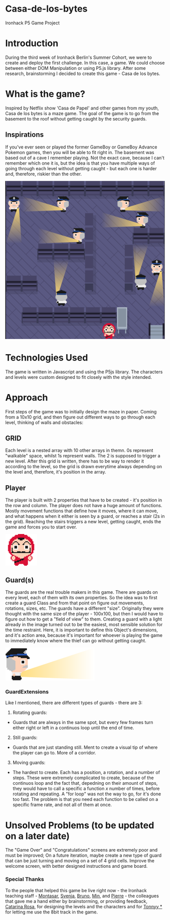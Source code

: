 # Casa-de-los-bytes

Ironhack P5 Game Project

# Introduction

During the third week of Ironhack Berlin's Summer Cohort, we were to create and deploy the first challenge. In this case, a game. We could choose between either DOM Manipulation or using P5.js library.
After some research, brainstorming I decided to create this game - Casa de los bytes.

# What is the game?

Inspired by Netflix show 'Casa de Papel' and other games from my youth, Casa de los bytes is a maze game.
The goal of the game is to go from the basement to the roof without getting caught by the security guards.

## Inspirations

If you've ever seen or played the former GameBoy or GameBoy Advance Pokemon games, then you will be able to fit right in. The basement was based out of a cave I remember playing. Not the exact cave, because I can't remember which one it is, but the idea is that you have multiple ways of going through each level without getting caught - but each one is harder and, therefore, riskier than the other.

![Example of the basement level](https://github.com/itstheandre/Casa-de-los-bytes/blob/master/assets/example/example.png)

# Technologies Used

The game is written in Javascript and using the P5js library. The characters and levels were custom designed to fit closely with the style intended.

# Approach

First steps of the game was to initially design the maze in paper. Coming from a 10x10 grid, and then figure out different ways to go through each level, thinking of walls and obstacles:

## GRID

Each level is a nested array with 10 other arrays in themn. 0s represent "walkable" space, whilst 1s represent walls. The 2 is supposed to trigger a new level. After this grid is written, there has to be way to render it according to the level, so the grid is drawn everytime always depending on the level and, therefore, it's position in the array.

## Player

The player is built with 2 properties that have to be created - it's position in the row and column. The player does not have a huge amount of functions. Mostly movement functions that define how it moves, where it can move, and what happens when it either is seen by a guard, or reaches a stair (2s in the grid). Reaching the stairs triggers a new level, getting caught, ends the game and forces you to start over.

![example of Player](https://github.com/itstheandre/Casa-de-los-bytes/blob/master/assets/characters/thief-still-front.png)

## Guard(s)

The guards are the real trouble makers in this game. There are guards on every level, each of them with its own properties. So the idea was to first create a guard Class and from that point on figure out movements, rotations, sizes, etc.
The guards have a different "size". Originally they were thought with the same size of the player - 100x100, but then I would have to figure out how to get a "field of view" to them. Creating a guard with a light already in the image turned out to be the easiest, most sensible solution for the time restraint.
Here, it is important to define this Object's dimensions, and it's action area, because it's important for whoever is playing the game to immediately know where the thief can go without getting caught.

![example of Guard](https://github.com/itstheandre/Casa-de-los-bytes/blob/master/assets/characters/light_guard/guard-right-light.png)

### GuardExtensions

Like I mentioned, there are different types of guards - there are 3:

1. Rotating guards:

- Guards that are always in the same spot, but every few frames turn either right or left in a continuos loop until the end of time.

2. Still guards:

- Guards that are just standing still. Ment to create a visual tip of where the player can go to. More of a corridor.

3. Moving guards:

- The hardest to create. Each has a position, a rotation, and a number of steps. These were extremely complicated to create, because of the continuos loop and the fact that, depedning on their amount of steps, they would have to call a specific a function _x_ number of times, before rotating and repeating. A "for loop" was not the way to go, for it's done too fast. The problem is that you need each function to be called on a specific frame rate, and not all of them at once.

# Unsolved Problems (to be updated on a later date)

The "Game Over" and "Congratulations" screens are extremely poor and must be improved;
On a future iteration, maybe create a new type of guard that can be just turning and moving on a set of 4 grid cells.
Improve the welcome screen, with better designed instructions and game board.

### Special Thanks

To the people that helped this game be live right now - the Ironhack teaching staff - [Montasar](https://github.com/mjarraya), [Svenja](https://github.com/Svemakawe), [Bruno](https://github.com/brudolce), [Min](https://github.com/angminsheng), and [Pierre](https://github.com/pierreportal) - the colleagues that gave me a hand either by brainstorming, or providing feedback, [Catarina Rosa](https://catarinarosa.co), for designing the levels and the characters and for [Tonnyy \*](https://www.youtube.com/channel/UCfKFtytQgZWBVNs4Q1Y9gFw) for letting me use the 8bit track in the game.
